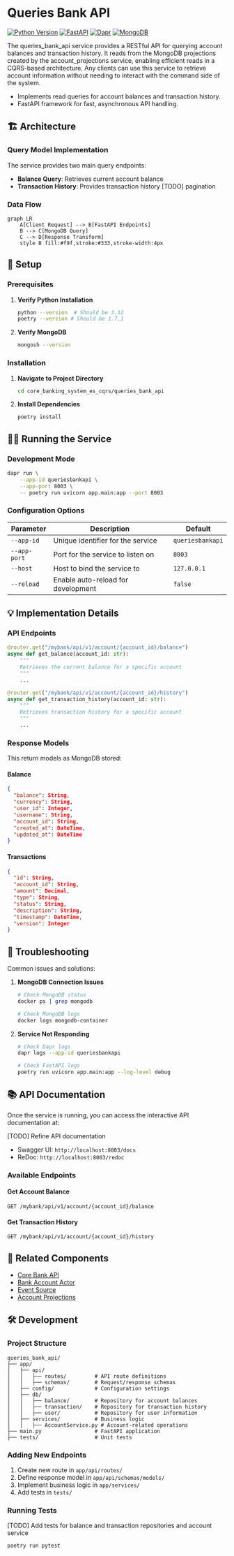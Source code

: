 # Queries Bank API

[![Python Version](https://img.shields.io/badge/Python-3.12-blue.svg)](https://www.python.org/)
[![FastAPI](https://img.shields.io/badge/FastAPI-0.112-009688.svg)](https://fastapi.tiangolo.com)
[![Dapr](https://img.shields.io/badge/Dapr-1.14.4-blue.svg)](https://dapr.io/)
[![MongoDB](https://img.shields.io/badge/MongoDB-7.0-green.svg)](https://www.mongodb.com/)

The queries_bank_api service provides a RESTful API for querying account balances and transaction history. It reads from the MongoDB projections created by the account_projections service, enabling efficient reads in a CQRS-based architecture.
Any clients can use this service to retrieve account information without needing to interact with the command side of the system.

- Implements read queries for account balances and transaction history.
- FastAPI framework for fast, asynchronous API handling.

## 🏗️ Architecture

### Query Model Implementation

The service provides two main query endpoints:
- **Balance Query**: Retrieves current account balance
- **Transaction History**: Provides transaction history [TODO] pagination

### Data Flow

```mermaid
graph LR
    A[Client Request] --> B[FastAPI Endpoints]
    B --> C[MongoDB Query]
    C --> D[Response Transform]
    style B fill:#f9f,stroke:#333,stroke-width:4px
```

## 🚀 Setup

### Prerequisites

1. **Verify Python Installation**
   ```bash
   python --version  # Should be 3.12
   poetry --version # Should be 1.7.1
   ```

2. **Verify MongoDB**
   ```bash
   mongosh --version
   ```

### Installation

1. **Navigate to Project Directory**
   ```bash
   cd core_banking_system_es_cqrs/queries_bank_api
   ```

2. **Install Dependencies**
   ```bash
   poetry install
   ```

## 🏃‍♂️ Running the Service

### Development Mode

```bash
dapr run \
    --app-id queriesbankapi \
    --app-port 8003 \
    -- poetry run uvicorn app.main:app --port 8003
```

### Configuration Options

| Parameter | Description | Default |
|-----------|-------------|---------|
| `--app-id` | Unique identifier for the service | `queriesbankapi` |
| `--app-port` | Port for the service to listen on | `8003` |
| `--host` | Host to bind the service to | `127.0.0.1` |
| `--reload` | Enable auto-reload for development | `false` |

## 💡 Implementation Details

### API Endpoints

```python
@router.get("/mybank/api/v1/account/{account_id}/balance")
async def get_balance(account_id: str):
    """
    Retrieves the current balance for a specific account
    """
    ...

@router.get("/mybank/api/v1/account/{account_id}/history")
async def get_transaction_history(account_id: str):
    """
    Retrieves transaction history for a specific account
    """
    ...
```

### Response Models

This return models as MongoDB stored:

#### Balance
```json
{
  "balance": String,
  "currency": String,
  "user_id": Integer,
  "username": String,
  "account_id": String,
  "created_at": DateTime,
  "updated_at": DateTime
}
```

#### Transactions
```json
{
  "id": String,
  "account_id": String,
  "amount": Decimal,
  "type": String,
  "status": String,
  "description": String,
  "timestamp": DateTime,
  "version": Integer
}
```

## 🐛 Troubleshooting

Common issues and solutions:

1. **MongoDB Connection Issues**
   ```bash
   # Check MongoDB status
   docker ps | grep mongodb
   
   # Check MongoDB logs
   docker logs mongodb-container
   ```

2. **Service Not Responding**
   ```bash
   # Check Dapr logs
   dapr logs --app-id queriesbankapi
   
   # Check FastAPI logs
   poetry run uvicorn app.main:app --log-level debug
   ```

## 📚 API Documentation

Once the service is running, you can access the interactive API documentation at:

[TODO] Refine API documentation

- Swagger UI: `http://localhost:8003/docs`
- ReDoc: `http://localhost:8003/redoc`

### Available Endpoints

#### Get Account Balance
```http
GET /mybank/api/v1/account/{account_id}/balance
```

#### Get Transaction History
```http
GET /mybank/api/v1/account/{account_id}/history
```

## 🔗 Related Components

- [Core Bank API](../core_bank_api/README.md)
- [Bank Account Actor](../aggregates/README.md)
- [Event Source](../es/README.md)
- [Account Projections](../projections/account/README.md)

## 🛠️ Development

### Project Structure

```
queries_bank_api/
├── app/
│   ├── api/
│   │   ├── routes/         # API route definitions
│   │   ├── schemas/        # Request/response schemas
│   ├── config/             # Configuration settings
│   ├── db/                
│   │   ├── balance/        # Repository for account balances
│   │   ├── transaction/    # Repository for transaction history
│   │   ├── user/           # Repository for user information
│   ├── services/           # Business logic
│   │   ├── AccountService.py # Account-related operations
├── main.py                 # FastAPI application
├── tests/                  # Unit tests
```

### Adding New Endpoints

1. Create new route in `app/api/routes/`
2. Define response model in `app/api/schemas/models/`
3. Implement business logic in `app/services/`
4. Add tests in `tests/`

### Running Tests

[TODO] Add tests for balance and transaction repositories and account service

```bash
poetry run pytest
```

